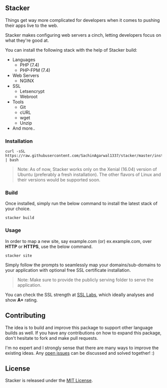 ## Stacker

Things get way more complicated for developers when it comes to pushing their apps live to the web.

Stacker makes configuring web servers a cinch, letting developers focus on what they're good at.

You can install the following stack with the help of Stacker build:
* Languages
    * PHP (7.4)
    * PHP-FPM (7.4)
* Web Servers
    * NGINX
* SSL
    * Letsencrypt
    * Webroot
* Tools
    * Git
    * cURL
    * wget
    * Unzip
* And more..


### Installation

``` curl
curl -sSL https://raw.githubusercontent.com/SachinAgarwal1337/stacker/master/install.sh | bash
```

> Note: As of now, Stacker works only on the Xenial (16.04) version of Ubuntu (preferably a fresh installation). The other flavors of Linux and their versions would be supported soon.

### Build

Once installed, simply run the below command to install the latest stack of your choice.

```curl
stacker build
```

### Usage

In order to map a new site, say example.com (or) ex.example.com, over **HTTP** or **HTTPS**, use the below command.

```curl
stacker site
```
Simply follow the prompts to seamlessly map your domains/sub-domains to your application with optional free SSL certificate installation.

> Note: Make sure to provide the publicly serving folder to serve the application.

You can check the SSL strength at [SSL Labs](https://www.ssllabs.com/ssltest/), which ideally analyses and show **A+** rating.


## Contributing

The idea is to build and improve this package to support other language builds as well.
If you have any contributions on how to expand this package, don't hesitate to fork and make pull requests.

I'm no expert and I strongly sense that there are many ways to improve the existing ideas.
Any [open issues](https://github.com/santoshbaggam/stacker/issues) can be discussed and solved together! :)


## License

Stacker is released under the [MIT License](https://github.com/SachinAgarwal1337/stacker/blob/master/LICENSE).
